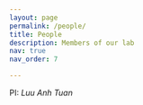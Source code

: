 ```yaml
---
layout: page
permalink: /people/
title: People
description: Members of our lab
nav: true
nav_order: 7

---
```


PI: *Luu Anh Tuan*
